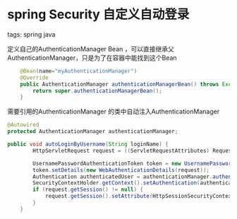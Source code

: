 # spring Security 自定义自动登录 

tags: spring java 


定义自己的AuthenticationManager Bean ，可以直接继承父AuthenticationManager，只是为了在容器中能找到这个Bean
``` java
	@Bean(name="myAuthenticationManager")
    @Override
    public AuthenticationManager authenticationManagerBean() throws Exception {
        return super.authenticationManagerBean();
    }
```

需要引用的AuthenticationManager 的类中自动注入AuthenticationManager 
``` java
@Autowired
protected AuthenticationManager authenticationManager;

public void autoLoginByUsername(String loginName) {
		HttpServletRequest request = ((ServletRequestAttributes) RequestContextHolder.getRequestAttributes()).getRequest();

		UsernamePasswordAuthenticationToken token = new UsernamePasswordAuthenticationToken(loginName, genCodeSilent(loginName));
		token.setDetails(new WebAuthenticationDetails(request));
		Authentication authenticatedUser = authenticationManager.authenticate(token);
		SecurityContextHolder.getContext().setAuthentication(authenticatedUser);
		if (request.getSession() != null) {
			request.getSession().setAttribute(HttpSessionSecurityContextRepository.SPRING_SECURITY_CONTEXT_KEY, SecurityContextHolder.getContext());
		}
	}
```




